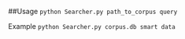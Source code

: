 ##Usage
`python Searcher.py path_to_corpus query`

Example
`python Searcher.py corpus.db smart data`
